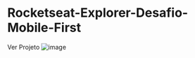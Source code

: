 # Rocketseat-Explorer-Desafio-Mobile-First
Ver Projeto
![image](https://user-images.githubusercontent.com/47360598/207727352-1647fb3d-cb6c-4bf6-8d3c-30bbb4f032e7.png)
